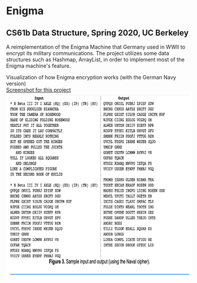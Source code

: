 # Enigma
## CS61b Data Structure, Spring 2020, UC Berkeley
A reimplementation of the Enigma Machine that Germany used in WWII to encrypt its military communications. 
The project utilizes some data structures such as Hashmap, ArrayList, in order to implement most of the Enigma machine's feature.

Visualization of how Enigma encryption works (with the German Navy version)
<br>
[Screenshot for this project](./EnigmaCode.png)
<br><img src="./EnigmaCode.png" width="780" height="500">

